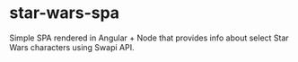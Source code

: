 # star-wars-spa

Simple SPA rendered in Angular + Node that provides info about select Star Wars characters using Swapi API.
